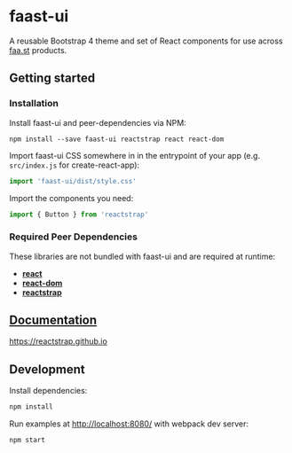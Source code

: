 # faast-ui
A reusable Bootstrap 4 theme and set of React components for use across [faa.st](https://faa.st) products.

## Getting started

### Installation

Install faast-ui and peer-dependencies via NPM:

```
npm install --save faast-ui reactstrap react react-dom
```

Import faast-ui CSS somewhere in in the entrypoint of your app (e.g. `src/index.js` for create-react-app):

```js
import 'faast-ui/dist/style.css'
```

Import the components you need:

```js
import { Button } from 'reactstrap'
```

### Required Peer Dependencies

These libraries are not bundled with faast-ui and are required at runtime:

  * [**react**](https://www.npmjs.com/package/react)
  * [**react-dom**](https://www.npmjs.com/package/react-dom)
  * [**reactstrap**](https://www.npmjs.com/package/reactstrap)

## [Documentation](https://reactstrap.github.io)

https://reactstrap.github.io

## Development

Install dependencies:

```sh
npm install
```

Run examples at [http://localhost:8080/](http://localhost:8080/) with webpack dev server:

```sh
npm start
```
